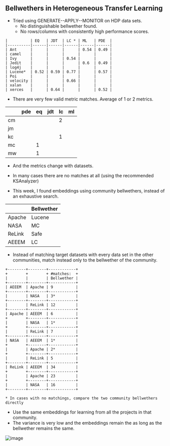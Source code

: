 Bellwethers in Heterogeneous Transfer Learning
-----
+ Tried using GENERATE--APPLY--MONITOR on HDP data sets. 
    - No distinguishable bellwether found.
    - No rows/columns with consistently high performance scores.
```
|          | EQ   | JDT  | LC * | ML   | PDE  |
|----------|------|------|------|------|------|
| Ant      |      |      |      | 0.54 | 0.49 |
| camel    |      |      |      |      |      |
| Ivy      |      |      | 0.54 |      |      |
| Jedit    |      |      |      | 0.6  | 0.49 |
| log4j    |      |      |      |      |      |
| Lucene*  | 0.52 | 0.59 | 0.77 |      | 0.57 |
| Poi      |      |      |      |      |      |
| velocity |      |      | 0.66 |      |      |
| xalan    |      |      |      |      |      |
| xerces   |      | 0.64 |      |      | 0.52 |
```
+ There are very few valid metric matches. Average of 1 or 2 metrics.

|    | pde | eq | jdt | lc | ml |
|----|-----|----|-----|----|----|
| cm |     |    |     | 2  |    |
| jm |     |    |     |    |    |
| kc |     |    |     | 1  |    |
| mc |     | 1  |     |    |    |
| mw |     | 1  |     |    |    |

+ And the metrics change with datasets.
+ In many cases there are no matches at all (using the recommended KSAnalyzer)

+ This week, I found embeddings using community bellwethers, instead of an exhaustive search.

|        | Bellwether |
|--------|------------|
| Apache | Lucene     |
| NASA   | MC         |
| ReLink | Safe       |
| AEEEM  | LC         |


+ Instead of matching target datasets with every data set in the other communities, match instead only to the bellwether of the community.

```
+--------+--------+------------+
+        +        + #matches:  +
|        |        | Bellwether |
+--------+--------+------------+
| AEEEM  | Apache | 9          |
+--------+--------+------------+
|        | NASA   | 3*         |
+--------+--------+------------+
|        | ReLink | 12         |
+--------+--------+------------+
| Apache | AEEEM  | 6          |
+        +--------+------------+
|        | NASA   | 1*         |
+        +--------+------------+
|        | ReLink | 7          |
+--------+--------+------------+
| NASA   | AEEEM  | 1*         |
+        +--------+------------+
|        | Apache | 2*         |
+        +--------+------------+
|        | ReLink | 5          |
+--------+--------+------------+
| ReLink | AEEEM  | 34         |
+        +--------+------------+
|        | Apache | 23         |
+        +--------+------------+
|        | NASA   | 16         |
+--------+--------+------------+

* In cases with no matchings, compare the two community bellwethers directly
```
+ Use the same embeddings for learning from all the projects in that community. 
+ The variance is very low and the embeddings remain the as long as the bellwether remains the same.



![image](https://cloud.githubusercontent.com/assets/1433964/18678079/e34565dc-7f28-11e6-9965-d171e1275c0e.png)
